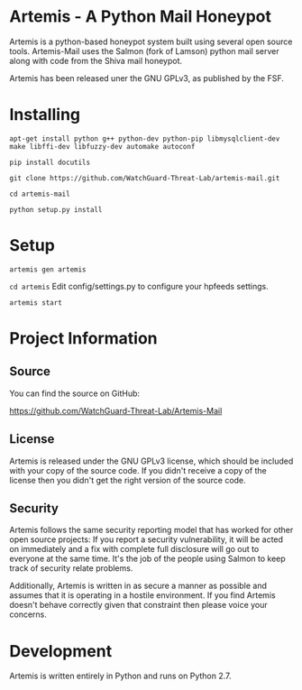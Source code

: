 Artemis - A Python Mail Honeypot
=============================

Artemis is a python-based honeypot system built using several open source
tools. Artemis-Mail uses the Salmon (fork of Lamson) python mail server along
with code from the Shiva mail honeypot.

Artemis has been released uner the GNU GPLv3, as published by the FSF.

Installing
==========

`apt-get install python g++ python-dev python-pip libmysqlclient-dev make libffi-dev libfuzzy-dev automake autoconf`

`pip install docutils`

`git clone https://github.com/WatchGuard-Threat-Lab/artemis-mail.git`

`cd artemis-mail`

`python setup.py install`


Setup
==========

`artemis gen artemis`

`cd artemis`
Edit config/settings.py to configure your hpfeeds settings.

`artemis start`

Project Information
===================

Source
-----

You can find the source on GitHub:

https://github.com/WatchGuard-Threat-Lab/Artemis-Mail

License
----

Artemis is released under the GNU GPLv3 license, which should be included with
your copy of the source code.  If you didn't receive a copy of the license then
you didn't get the right version of the source code.


Security
--------

Artemis follows the same security reporting model that has worked for other open
source projects:  If you report a security vulnerability, it will be acted on
immediately and a fix with complete full disclosure will go out to everyone at
the same time.  It's the job of the people using Salmon to keep track of
security relate problems.

Additionally, Artemis is written in as secure a manner as possible and assumes
that it is operating in a hostile environment.  If you find Artemis doesn't
behave correctly given that constraint then please voice your concerns.



Development
===========

Artemis is written entirely in Python and runs on Python 2.7.
